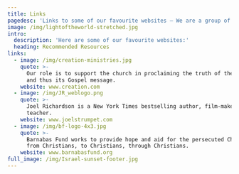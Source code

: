 ```yaml
---
title: Links
pagedesc: 'Links to some of our favourite websites – We are a group of Christians seeking to fellowship like the early church…'
image: /img/lightoftheworld-stretched.jpg
intro:
  description: 'Here are some of our favourite websites:'
  heading: Recommended Resources
links:
  - image: /img/creation-ministries.jpg
    quote: >-
      Our role is to support the church in proclaiming the truth of the Bible
      and thus its Gospel message.
    website: www.creation.com
  - image: /img/JR_weblogo.png
    quote: >-
      Joel Richardson is a New York Times bestselling author, film-maker, and
      teacher.
    website: www.joelstrumpet.com
  - image: /img/bf-logo-4x3.jpg
    quote: >-
      Barnabas Fund works to provide hope and aid for the persecuted Church,
      from Christians, to Christians, through Christians.
    website: www.barnabasfund.org
full_image: /img/Israel-sunset-footer.jpg
---
```


